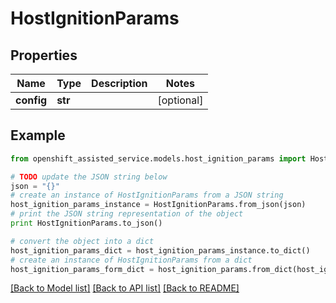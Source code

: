 # HostIgnitionParams


## Properties
Name | Type | Description | Notes
------------ | ------------- | ------------- | -------------
**config** | **str** |  | [optional] 

## Example

```python
from openshift_assisted_service.models.host_ignition_params import HostIgnitionParams

# TODO update the JSON string below
json = "{}"
# create an instance of HostIgnitionParams from a JSON string
host_ignition_params_instance = HostIgnitionParams.from_json(json)
# print the JSON string representation of the object
print HostIgnitionParams.to_json()

# convert the object into a dict
host_ignition_params_dict = host_ignition_params_instance.to_dict()
# create an instance of HostIgnitionParams from a dict
host_ignition_params_form_dict = host_ignition_params.from_dict(host_ignition_params_dict)
```
[[Back to Model list]](../README.md#documentation-for-models) [[Back to API list]](../README.md#documentation-for-api-endpoints) [[Back to README]](../README.md)


